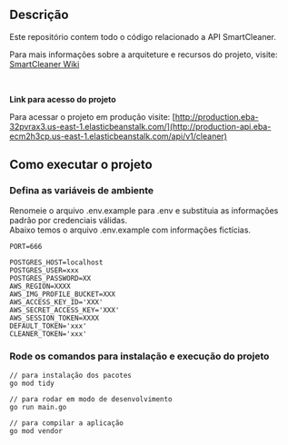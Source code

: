 ## Descrição
Este repositório contem todo o código relacionado a API SmartCleaner.

Para mais informações sobre a arquiteture e recursos do projeto, visite: [SmartCleaner Wiki](https://github.com/rafaelsouzak2b/smart-cleaner-ui/wiki)

<br>

**Link para acesso do projeto**

Para acessar o projeto em produção visite: [http://production.eba-32pvrax3.us-east-1.elasticbeanstalk.com/](http://production-api.eba-ecm2h3cp.us-east-1.elasticbeanstalk.com/api/v1/cleaner)

## Como executar o projeto

### Defina as variáveis de ambiente
Renomeie o arquivo .env.example para .env e substituia as informações padrão por credenciais válidas.<br>
Abaixo temos o arquivo .env.example com informações fictícias.

```
PORT=666

POSTGRES_HOST=localhost
POSTGRES_USER=xxx
POSTGRES_PASSWORD=XX
AWS_REGION=XXXX
AWS_IMG_PROFILE_BUCKET=XXX
AWS_ACCESS_KEY_ID='XXX'
AWS_SECRET_ACCESS_KEY='XXX'
AWS_SESSION_TOKEN=XXXX
DEFAULT_TOKEN='xxx'
CLEANER_TOKEN='xxx'
```

### Rode os comandos para instalação e execução do projeto

```shell
// para instalação dos pacotes
go mod tidy

// para rodar em modo de desenvolvimento
go run main.go

// para compilar a aplicação
go mod vendor

```





